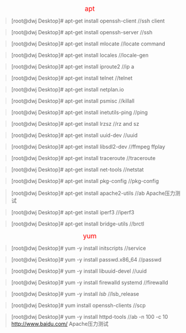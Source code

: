 <font color=#FF0000 size=4> <p align="center">apt</p></font>

>[root@dwj Desktop]# apt-get install openssh-client   //ssh client

>[root@dwj Desktop]# apt-get install openssh-server  //ssh

>[root@dwj Desktop]# apt-get install mlocate  //locate command

>[root@dwj Desktop]# apt-get install locales  //locale-gen

>[root@dwj Desktop]# apt-get install iproute2  //ip a

>[root@dwj Desktop]# apt-get install telnet  //telnet

>[root@dwj Desktop]# apt-get install netplan.io

>[root@dwj Desktop]# apt-get install psmisc    //killall

>[root@dwj Desktop]# apt-get install inetutils-ping   //ping

>[root@dwj Desktop]# apt-get install lrzsz    //rz and sz

>[root@dwj Desktop]# apt-get install uuid-dev  //uuid

>[root@dwj Desktop]# apt-get install libsdl2-dev //ffmpeg ffplay

>[root@dwj Desktop]# apt-get install traceroute //traceroute

>[root@dwj Desktop]# apt-get install net-tools //netstat

>[root@dwj Desktop]# apt-get install pkg-config   //pkg-config

>[root@dwj Desktop]# apt-get install apache2-utils  //ab Apache压力测试

>[root@dwj Desktop]# apt-get install iperf3      //iperf3

>[root@dwj Desktop]# apt-get install bridge-utils  //brctl

<font color=#FF0000 size=4> <p align="center">yum</p></font>

>[root@dwj Desktop]# yum -y install initscripts   //service

>[root@dwj Desktop]# yum -y install passwd.x86_64   //passwd

>[root@dwj Desktop]# yum -y install libuuid-devel  //uuid

>[root@dwj Desktop]# yum -y install firewalld systemd   //firewalld

>[root@dwj Desktop]# yum -y install *lsb*  //lsb_release

>[root@dwj Desktop]# yum install openssh-clients  //scp

>[root@dwj Desktop]# yum -y install httpd-tools   //ab -n 100 -c 10 http://www.baidu.com/ Apache压力测试
